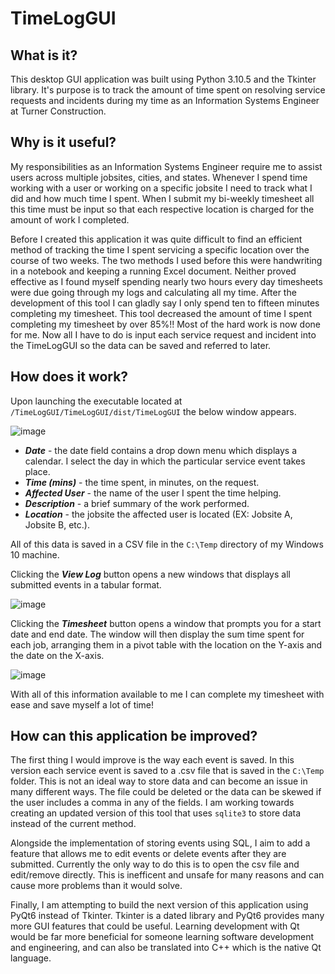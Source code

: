 # TimeLogGUI


## What is it?

This desktop GUI application was built using Python 3.10.5 and the Tkinter library. It's purpose is to track the amount of time spent on resolving service requests and incidents during my time as an Information Systems Engineer at Turner Construction.

## Why is it useful?

My responsibilities as an Information Systems Engineer require me to assist users across multiple jobsites, cities, and states. Whenever I spend time working with a user or working on a specific jobsite I need to track what I did and how much time I spent. When I submit my bi-weekly timesheet all this time must be input so that each respective location is charged for the amount of work I completed.

Before I created this application it was quite difficult to find an efficient method of tracking the time I spent servicing a specific location over the course of two weeks. The two methods I used before this were handwriting in a notebook and keeping a running Excel document. Neither proved effective as I found myself spending nearly two hours every day timesheets were due going through my logs and calculating all my time. After the development of this tool I can gladly say I only spend ten to fifteen minutes completing my timesheet. This tool decreased the amount of time I spent completing my timesheet by over 85%!! Most of the hard work is now done for me. Now all I have to do is input each service request and incident into the TimeLogGUI so the data can be saved and referred to later.


## How does it work?

Upon launching the executable located at `/TimeLogGUI/TimeLogGUI/dist/TimeLogGUI` the below window appears.

![image](https://user-images.githubusercontent.com/22778729/191253811-8eabbc6d-e89f-406d-94b6-e01b09e5c65e.png)

- ***Date*** - the date field contains a drop down menu which displays a calendar. I select the day in which the particular service event takes place.
- ***Time (mins)*** - the time spent, in minutes, on the request.
- ***Affected User*** - the name of the user I spent the time helping.
- ***Description*** - a brief summary of the work performed.
- ***Location*** - the jobsite the affected user is located (EX: Jobsite A, Jobsite B, etc.).

All of this data is saved in a CSV file in the `C:\Temp` directory of my Windows 10 machine.

Clicking the ***View Log*** button opens a new windows that displays all submitted events in a tabular format.

![image](https://user-images.githubusercontent.com/22778729/191296862-6c6b8290-df32-444c-993e-f75616052493.png)

Clicking the ***Timesheet*** button opens a window that prompts you for a start date and end date. The window will then display the sum time spent for each job, arranging them in a pivot table with the location on the Y-axis and the date on the X-axis.

![image](https://user-images.githubusercontent.com/22778729/191297320-d3dce909-1b12-4974-9881-9debcfb53733.png)

With all of this information available to me I can complete my timesheet with ease and save myself a lot of time!

## How can this application be improved?

The first thing I would improve is the way each event is saved. In this version each service event is saved to a .csv file that is saved in the `C:\Temp` folder. This is not an ideal way to store data and can become an issue in many different ways. The file could be deleted or the data can be skewed if the user includes a comma in any of the fields. I am working towards creating an updated version of this tool that uses `sqlite3` to store data instead of the current method.

Alongside the implementation of storing events using SQL, I aim to add a feature that allows me to edit events or delete events after they are submitted. Currently the only way to do this is to open the csv file and edit/remove directly. This is inefficent and unsafe for many reasons and can cause more problems than it would solve.

Finally, I am attempting to build the next version of this application using PyQt6 instead of Tkinter. Tkinter is a dated library and PyQt6 provides many more GUI features that could be useful. Learning development with Qt would be far more beneficial for someone learning software development and engineering, and can also be translated into C++ which is the native Qt language.


